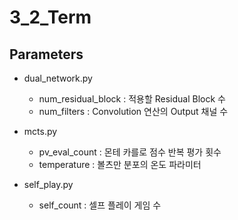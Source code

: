 # 3_2_Term

## Parameters
- dual_network.py
  - num_residual_block : 적용할 Residual Block 수
  - num_filters : Convolution 연산의 Output 채널 수

- mcts.py
  - pv_eval_count : 몬테 카를로 점수 반복 평가 횟수
  - temperature : 볼츠만 분포의 온도 파라미터

- self_play.py
  - self_count : 셀프 플레이 게임 수
